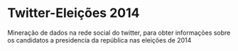 Twitter-Eleições 2014
==============

Mineração de dados na rede social do twitter, para obter informações sobre os candidatos a presidencia da república nas eleições de 2014

